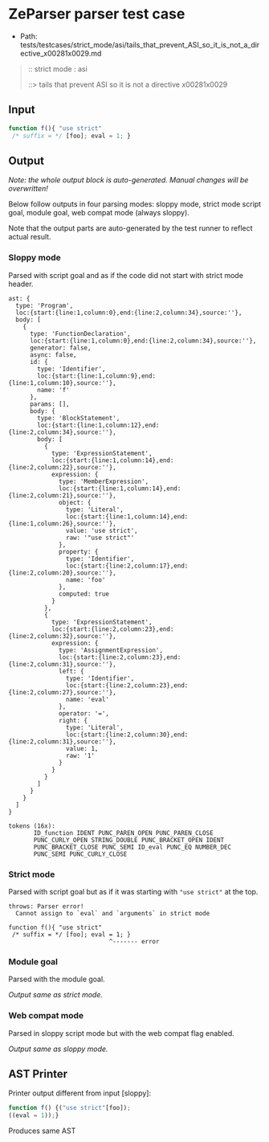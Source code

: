 # ZeParser parser test case

- Path: tests/testcases/strict_mode/asi/tails_that_prevent_ASI_so_it_is_not_a_directive_x00281x0029.md

> :: strict mode : asi
>
> ::> tails that prevent ASI so it is not a directive x00281x0029

## Input

`````js
function f(){ "use strict" 
 /* suffix = */ [foo]; eval = 1; }
`````

## Output

_Note: the whole output block is auto-generated. Manual changes will be overwritten!_

Below follow outputs in four parsing modes: sloppy mode, strict mode script goal, module goal, web compat mode (always sloppy).

Note that the output parts are auto-generated by the test runner to reflect actual result.

### Sloppy mode

Parsed with script goal and as if the code did not start with strict mode header.

`````
ast: {
  type: 'Program',
  loc:{start:{line:1,column:0},end:{line:2,column:34},source:''},
  body: [
    {
      type: 'FunctionDeclaration',
      loc:{start:{line:1,column:0},end:{line:2,column:34},source:''},
      generator: false,
      async: false,
      id: {
        type: 'Identifier',
        loc:{start:{line:1,column:9},end:{line:1,column:10},source:''},
        name: 'f'
      },
      params: [],
      body: {
        type: 'BlockStatement',
        loc:{start:{line:1,column:12},end:{line:2,column:34},source:''},
        body: [
          {
            type: 'ExpressionStatement',
            loc:{start:{line:1,column:14},end:{line:2,column:22},source:''},
            expression: {
              type: 'MemberExpression',
              loc:{start:{line:1,column:14},end:{line:2,column:21},source:''},
              object: {
                type: 'Literal',
                loc:{start:{line:1,column:14},end:{line:1,column:26},source:''},
                value: 'use strict',
                raw: '"use strict"'
              },
              property: {
                type: 'Identifier',
                loc:{start:{line:2,column:17},end:{line:2,column:20},source:''},
                name: 'foo'
              },
              computed: true
            }
          },
          {
            type: 'ExpressionStatement',
            loc:{start:{line:2,column:23},end:{line:2,column:32},source:''},
            expression: {
              type: 'AssignmentExpression',
              loc:{start:{line:2,column:23},end:{line:2,column:31},source:''},
              left: {
                type: 'Identifier',
                loc:{start:{line:2,column:23},end:{line:2,column:27},source:''},
                name: 'eval'
              },
              operator: '=',
              right: {
                type: 'Literal',
                loc:{start:{line:2,column:30},end:{line:2,column:31},source:''},
                value: 1,
                raw: '1'
              }
            }
          }
        ]
      }
    }
  ]
}

tokens (16x):
       ID_function IDENT PUNC_PAREN_OPEN PUNC_PAREN_CLOSE
       PUNC_CURLY_OPEN STRING_DOUBLE PUNC_BRACKET_OPEN IDENT
       PUNC_BRACKET_CLOSE PUNC_SEMI ID_eval PUNC_EQ NUMBER_DEC
       PUNC_SEMI PUNC_CURLY_CLOSE
`````

### Strict mode

Parsed with script goal but as if it was starting with `"use strict"` at the top.

`````
throws: Parser error!
  Cannot assign to `eval` and `arguments` in strict mode

function f(){ "use strict"
 /* suffix = */ [foo]; eval = 1; }
                            ^------- error
`````


### Module goal

Parsed with the module goal.

_Output same as strict mode._

### Web compat mode

Parsed in sloppy script mode but with the web compat flag enabled.

_Output same as sloppy mode._

## AST Printer

Printer output different from input [sloppy]:

````js
function f() {("use strict"[foo]);
((eval = 1));}
````

Produces same AST
